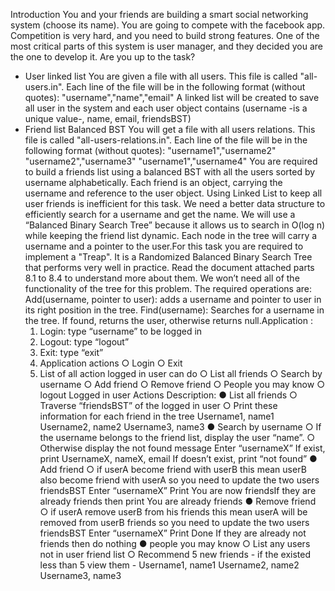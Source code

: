 Introduction
  You and your friends are building a smart social networking system (choose its name). You
  are going to compete with the facebook app. Competition is very hard, and you need to
  build strong features. One of the most critical parts of this system is user manager, and they
  decided you are the one to develop it. Are you up to the task?

- User linked list 
  You are given a file with all users. This file is called "all-users.in". Each line of the file
  will be in the following format (without quotes):
  "username","name","email"
  A linked list will be created to save all user in the system and each user object
  contains (username -is a unique value-, name, email, friendsBST)
- Friend list Balanced BST 
  You will get a file with all users relations. This file is called "all-users-relations.in".
  Each line of the file will be in the following format (without quotes):
  "username1","username2"
  "username2","username3"
  "username1","username4"
  You are required to build a friends list using a balanced BST with all the users sorted
  by username alphabetically. Each friend is an object, carrying the username and
  reference to the user object.
  Using Linked List to keep all user friends is inefficient for this task. We need a better
  data structure to efficiently search for a username and get the name. We will use a
  “Balanced Binary Search Tree” because it allows us to search in O(log n) while
  keeping the friend list dynamic. Each node in the tree will carry a username and a
  pointer to the user.For this task you are required to implement a "Treap". It is a
  Randomized Balanced Binary Search Tree that performs very well in practice. Read
  the document attached parts 8.1 to 8.4 to understand more about them.
We won’t need all of the functionality of the tree for this problem. The required
operations are:
Add(username, pointer to user): adds a username and pointer to user in its
right position in the tree.
Find(username): Searches for a username in the tree. If found, returns the user,
otherwise returns null.Application :
  1) Login: type “username” to be logged in 
  2) Logout: type “logout” 
  3) Exit: type “exit” 
  4) Application actions
    ○ Login
    ○ Exit
  5) List of all action logged in user can do
    ○ List all friends 
    ○ Search by username 
    ○ Add friend 
    ○ Remove friend 
    ○ People you may know 
    ○ logout
Logged in user Actions Description:
  ● List all friends
    ○ Traverse “friendsBST” of the logged in user
    ○ Print these information for each friend in the tree
    Username1, name1
    Username2, name2
    Username3, name3
  ● Search by username
    ○ If the username belongs to the friend list, display the user “name”.
    ○ Otherwise display the not found message
    Enter “usernameX”
    If exist, print
    UsernameX, nameX, email
    If doesn’t exist, print
    “not found”
  ● Add friend
    ○ if userA become friend with userB this mean userB also become friend with
    userA so you need to update the two users friendsBST
    Enter “usernameX”
    Print
    You are now friendsIf they are already friends then print
    You are already friends
  ● Remove friend
    ○ if userA remove userB from his friends this mean userA will be removed from
    userB friends so you need to update the two users friendsBST
    Enter “usernameX”
    Print
    Done
    If they are already not friends then do nothing
  ● people you may know
    ○ List any users not in user friend list
    ○ Recommend 5 new friends - if the existed less than 5 view them -
    Username1, name1
    Username2, name2
    Username3, name3
